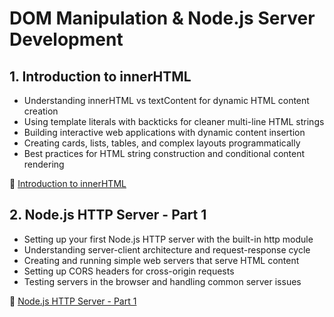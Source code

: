 # DOM Manipulation & Node.js Server Development

## 1. Introduction to innerHTML

-   Understanding innerHTML vs textContent for dynamic HTML content creation
-   Using template literals with backticks for cleaner multi-line HTML strings
-   Building interactive web applications with dynamic content insertion
-   Creating cards, lists, tables, and complex layouts programmatically
-   Best practices for HTML string construction and conditional content rendering

📖 [Introduction to innerHTML](01-inner-html.md)

## 2. Node.js HTTP Server - Part 1

-   Setting up your first Node.js HTTP server with the built-in http module
-   Understanding server-client architecture and request-response cycle
-   Creating and running simple web servers that serve HTML content
-   Setting up CORS headers for cross-origin requests
-   Testing servers in the browser and handling common server issues

📖 [Node.js HTTP Server - Part 1](02-node-server-part-1.md)